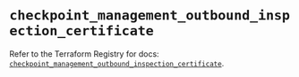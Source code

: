 # `checkpoint_management_outbound_inspection_certificate`

Refer to the Terraform Registry for docs: [`checkpoint_management_outbound_inspection_certificate`](https://registry.terraform.io/providers/checkpointsw/checkpoint/2.11.0/docs/resources/management_outbound_inspection_certificate).
